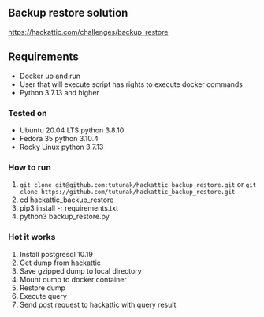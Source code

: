 ## Backup restore solution
https://hackattic.com/challenges/backup_restore

## Requirements
* Docker up and run
* User that will execute script has rights to execute docker commands
* Python  3.7.13 and higher

### Tested on
* Ubuntu 20.04 LTS python 3.8.10
* Fedora 35 python 3.10.4
* Rocky Linux python 3.7.13

### How to run

1. `git clone git@github.com:tutunak/hackattic_backup_restore.git` or `git clone https://github.com/tutunak/hackattic_backup_restore.git`
2. cd hackattic_backup_restore
3. pip3 install -r requirements.txt
4. python3 backup_restore.py


### Hot it works
1. Install postgresql 10.19
2. Get dump from hackattic
3. Save gzipped dump to local directory
4. Mount dump to docker container
5. Restore dump
6. Execute query
7. Send post request to hackattic with query result

